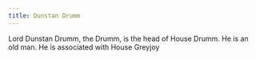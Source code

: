 ```yaml
---
title: Dunstan Drumm
---
```


Lord Dunstan Drumm, the Drumm, is the head of House Drumm. He is an old man. He is associated with House Greyjoy


